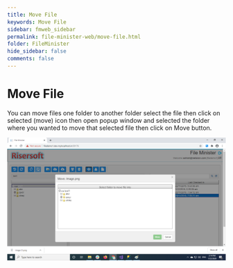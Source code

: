 ```yaml
---
title: Move File
keywords: Move File
sidebar: fmweb_sidebar
permalink: file-minister-web/move-file.html
folder: FileMinister
hide_sidebar: false
comments: false
---
```



# Move File

You can move files one folder to another folder select the file then click on selected (move) icon then open popup window and selected the folder where you wanted to move that selected file then click on Move button.

![](/images/fm-move-file.png)
